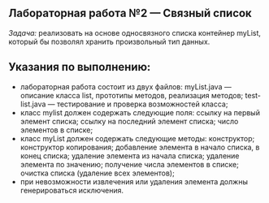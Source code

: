 ## Лабораторная работа №2 — Связный список ##
 *Задача:*   реализовать на основе односвязного списка контейнер
myList, который бы позволял хранить произвольный тип данных.
## Указания по выполнению: ##
- лабораторная работа состоит из двух файлов:
  myList.java — описание класса list, прототипы методов,
  реализация методов;
  test-list.java — тестирование и проверка возможностей класса;
- класс mylist должен содержать следующие поля:
  ссылку на первый элемент списка;
  ссылку на последний элемент списка;
  число элементов в списке;
- класс myList должен содержать следующие методы:
  конструктор;
  конструктор копирования;
  добавление элемента в начало списка, в конец списка;
  удаление элемента из начала списка;
  удаление элемента по значению;
  получение числа элементов в списке;
  очистка списка (удаление всех элементов);
- при невозможности извлечения или удаления элемента должны
  генерироваться исключения.